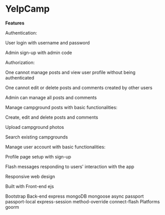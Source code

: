 # YelpCamp

<strong>Features</strong>

Authentication:

User login with username and password

Admin sign-up with admin code

Authorization:

One cannot manage posts and view user profile without being authenticated

One cannot edit or delete posts and comments created by other users

Admin can manage all posts and comments

Manage campground posts with basic functionalities:

Create, edit and delete posts and comments

Upload campground photos

Search existing campgrounds

Manage user account with basic functionalities:

Profile page setup with sign-up

Flash messages responding to users' interaction with the app

Responsive web design



Built with
Front-end
ejs

Bootstrap
Back-end
express
mongoDB
mongoose
async
passport
passport-local
express-session
method-override
connect-flash
Platforms
goorm

